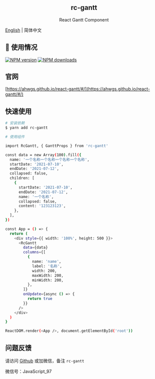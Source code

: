 <div align="center">
  <h2>rc-gantt</h2>
  <p align="center">React Gantt Component</p>
</div>

[English](./README.md) | 简体中文

## 🐯 使用情况

[![NPM version][npm-badge]][npm-url]
[![NPM downloads][npm-downloads]][npm-url]


[npm-badge]: https://img.shields.io/npm/v/rc-gantt.svg?style=flat
[npm-url]: https://www.npmjs.com/package/rc-gantt
[npm-downloads]: http://img.shields.io/npm/dm/rc-gantt.svg?style=flat


## 官网

[https://ahwgs.github.io/react-gantt/#/](https://ahwgs.github.io/react-gantt/#/)

## 快速使用

```bash
# 安装依赖
$ yarn add rc-gantt

# 使用组件

import RcGantt, { GanttProps } from 'rc-gantt'

const data = new Array(100).fill({
  name: '一个名称一个名称一个名称一个名称',
  startDate: '2021-07-10',
  endDate: '2021-07-12',
  collapsed: false,
  children: [
    {
      startDate: '2021-07-10',
      endDate: '2021-07-12',
      name: '一个名称',
      collapsed: false,
      content: '123123123',
    },
  ],
})

const App = () => {
  return (
    <div style={{ width: '100%', height: 500 }}>
      <RcGantt
        data={data}
        columns={[
          {
            name: 'name',
            label: '名称',
            width: 200,
            maxWidth: 200,
            minWidth: 200,
          },
        ]}
        onUpdate={async () => {
          return true
        }}
      />
    </div>
  )
}

ReactDOM.render(<App />, document.getElementById('root'))
```

## 问题反馈

请访问 [Github](https://github.com/ahwgs/react-gantt/issues) 或加微信，备注 `rc-gantt`

微信号：JavaScript_97

